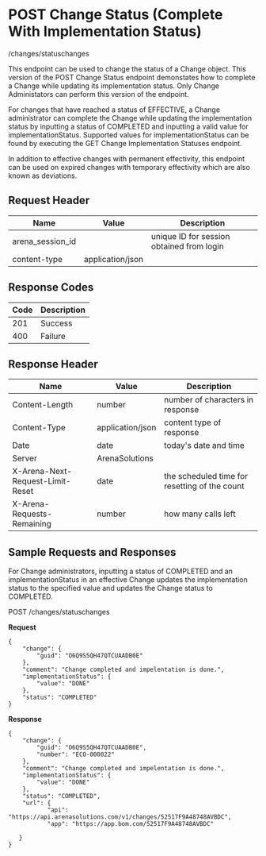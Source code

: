 # POST Change Status (Complete With Implementation Status)
/changes/statuschanges

This endpoint can be used  to change the status of a Change object. This version of the POST Change Status endpoint demonstates how to complete a Change while updating its implementation status. Only Change Administators can perform this version of the endpoint. 

For changes that have reached a status of  EFFECTIVE, a Change administrator can complete the Change while updating the implementation status by inputting a status of COMPLETED and inputting a valid value for implementationStatus. Supported values for implementationStatus can be found by executing the GET Change Implementation Statuses endpoint.

In addition to effective changes with permanent effectivity, this endpoint can be used on expired changes with temporary effectivity which are also known as deviations.

## Request Header

| Name<br> | Value<br> | Description<br> |
|  --- |  --- |  --- | 
| arena_session_id<br> |   | unique ID for session obtained from login<br> |
| content-type<br> | application/json<br> |   |

## Response Codes

| Code<br> | Description<br> |
|  --- |  --- | 
| 201<br> | Success<br> |
| 400<br> | Failure<br> |

## Response Header

| Name<br> | Value<br> | Description<br> |
|  --- |  --- |  --- | 
| Content-Length<br> | number<br> | number of characters in response<br> |
| Content-Type<br> | application/json<br> | content type of response<br> |
| Date<br> | date<br> | today's date and time<br> |
| Server<br> | ArenaSolutions<br> |   |
| X-Arena-Next-Request-Limit-Reset<br> | date<br> | the scheduled time for resetting of the count<br> |
| X-Arena-Requests-Remaining<br> | number<br> | how many calls left<br> |

## Sample Requests and Responses
For Change administrators, inputting a status of COMPLETED and an implementationStatus in an effective Change updates the implementation status to the specified value and updates the Change status to COMPLETED.

POST /changes/statuschanges

**Request** 

```
{
    "change": {
        "guid": "O6Q9S5QH47QTCUAADB0E"
    },
    "comment": "Change completed and impelentation is done.",
    "implementationStatus": {
        "value": "DONE"
    },
    "status": "COMPLETED"
}
```
**Response** 

```
{
    "change": {
        "guid": "O6Q9S5QH47QTCUAADB0E",
        "number": "ECO-000022"
    },
    "comment": "Change completed and impelentation is done.",
    "implementationStatus": {
        "value": "DONE"
    },
    "status": "COMPLETED",
    "url": {
           "api": "https://api.arenasolutions.com/v1/changes/52517F9A48748AVBDC",
           "app": "https://app.bom.com/52517F9A48748AVBDC"

   }
}
```
